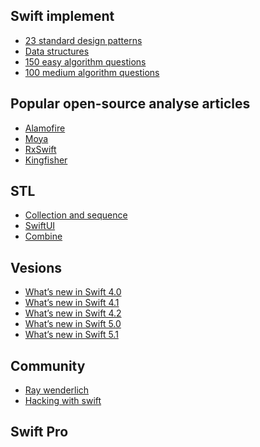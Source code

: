 ## Swift implement
- [23 standard design patterns]()
- [Data structures]()
- [150 easy algorithm questions]()
- [100 medium algorithm questions]()


## Popular open-source analyse articles
- [Alamofire]()
- [Moya]()
- [RxSwift]()
- [Kingfisher]()


## STL
- [Collection and sequence]()
- [SwiftUI]()
- [Combine]()


## Vesions
- [What’s new in Swift 4.0](https://www.hackingwithswift.com/swift4)
- [What’s new in Swift 4.1](https://www.hackingwithswift.com/articles/50/whats-new-in-swift-4-1)
- [What’s new in Swift 4.2](https://www.hackingwithswift.com/articles/77/whats-new-in-swift-4-2)
- [What’s new in Swift 5.0](https://www.hackingwithswift.com/articles/126/whats-new-in-swift-5-0)
- [What’s new in Swift 5.1](https://www.hackingwithswift.com/articles/182/whats-new-in-swift-5-1)


## Community
- [Ray wenderlich](https://www.raywenderlich.com/ios)
- [Hacking with swift](https://www.hackingwithswift.com/)

## Swift Pro
